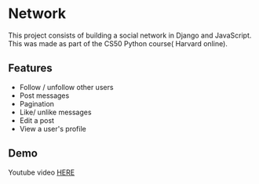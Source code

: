# Network

This project consists of building a social network in Django and JavaScript.
This was made as part of the CS50 Python course( Harvard online).

## Features

- Follow / unfollow other users
- Post messages
- Pagination
- Like/ unlike messages
- Edit a post
- View a user's profile

## Demo

Youtube video [HERE](https://youtu.be/36Lqk_Te-Ow)
